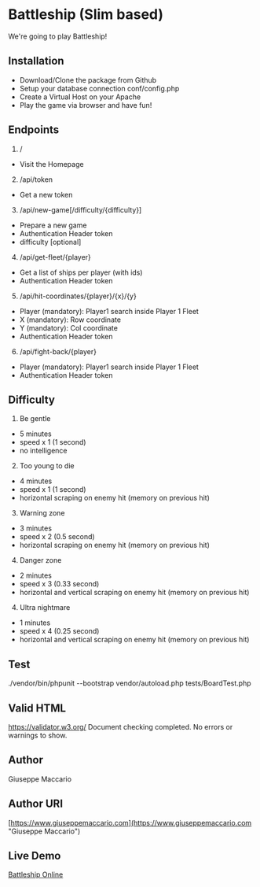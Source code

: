 # Battleship (Slim based)
We're going to play Battleship!

## Installation
- Download/Clone the package from Github
- Setup your database connection conf/config.php
- Create a Virtual Host on your Apache
- Play the game via browser and have fun!

## Endpoints
1. /

- Visit the Homepage

2. /api/token

- Get a new token

3. /api/new-game[/difficulty/{difficulty}]

- Prepare a new game
- Authentication Header token
- difficulty [optional]

4. /api/get-fleet/{player}

- Get a list of ships per player (with ids)
- Authentication Header token

5. /api/hit-coordinates/{player}/{x}/{y}

- Player (mandatory): Player1 search inside Player 1 Fleet
- X (mandatory): Row coordinate
- Y (mandatory): Col coordinate
- Authentication Header token

6. /api/fight-back/{player}
- Player (mandatory): Player1 search inside Player 1 Fleet
- Authentication Header token

## Difficulty
1. Be gentle
- 5 minutes
- speed x 1 (1 second)
- no intelligence

2. Too young to die
- 4 minutes
- speed x 1 (1 second)
- horizontal scraping on enemy hit (memory on previous hit)

3. Warning zone
- 3 minutes
- speed x 2 (0.5 second)
- horizontal scraping on enemy hit (memory on previous hit)

4. Danger zone
- 2 minutes
- speed x 3 (0.33 second)
- horizontal and vertical scraping on enemy hit (memory on previous hit)

4. Ultra nightmare
- 1 minutes
- speed x 4 (0.25 second)
- horizontal and vertical scraping on enemy hit (memory on previous hit)

## Test
./vendor/bin/phpunit --bootstrap vendor/autoload.php tests/BoardTest.php

## Valid HTML
https://validator.w3.org/
Document checking completed. No errors or warnings to show.

## Author
Giuseppe Maccario

## Author URI
[https://www.giuseppemaccario.com](https://www.giuseppemaccario.com "Giuseppe Maccario")

## Live Demo
[Battleship Online](https://www.giuseppemaccario.com/battleship "Battleship online")
